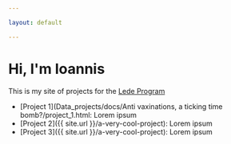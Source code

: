 ```yaml
---

layout: default

---
```


# Hi, I'm Ioannis

This is my site of projects for the [Lede Program](http://ledeprogram.com)

* [Project 1](Data_projects/docs/Anti vaxinations, a ticking time bomb?/project_1.html: Lorem ipsum
* [Project 2]({{ site.url }}/a-very-cool-project): Lorem ipsum
* [Project 3]({{ site.url }}/a-very-cool-project): Lorem ipsum